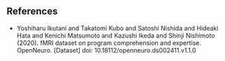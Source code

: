 ## References
- Yoshiharu Ikutani and Takatomi Kubo and Satoshi Nishida and Hideaki Hata and Kenichi Matsumoto and Kazushi Ikeda and Shinji Nishimoto (2020). fMRI dataset on program comprehension and expertise. OpenNeuro. [Dataset] doi: 10.18112/openneuro.ds002411.v1.1.0